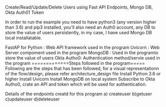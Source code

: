 Create/Read/Update/Delete Users using Fast API Endpoints, Mongo DB, Okta Auth01 Token

In order to run the example you need to have python3 (any version higher than 3.6) and pip3 installed, you'll also need an Auth0 account, any DB to store the value of users persistently, in my case, I have used Mongo DB local installatable.

FastAP for Python : Web API framework used in the program
Uvicorn : Web Server compoment used in the program
MongoDB : Used in the programto store the value of users
Okta Autho0: Authentication method/servie used in the program
=============Steps followed in the program=====
Following are the steps that has been followed, for a visual representationn of the flow/design, please refer architecture_design file
Install Python 3.6 or higher
Install Uvicorn
Install MongoDB on local system
Subscribe to Okta Autho0, crate an API and token which will be used for authentication.

Details of the endpoints creatd for this program
a) createuser
b)getuser
c)updateuser
d)deleteuser
